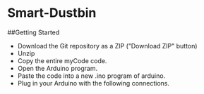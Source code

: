 # Smart-Dustbin
##Getting Started
* Download the Git repository as a ZIP ("Download ZIP" button)
* Unzip
* Copy the entire myCode code.
* Open the Arduino program.
* Paste the code into a new .ino program of arduino.
* Plug in your Arduino with the following connections.
 
